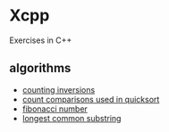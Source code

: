 # Xcpp
Exercises in C++

## algorithms
+ [counting inversions](code/inversions.cpp)
+ [count comparisons used in quicksort](code/countComparisons/countComparisons.cpp)
+ [fibonacci number](code/fibonacci.cpp)
+ [longest common substring](code/lcs.cpp)

